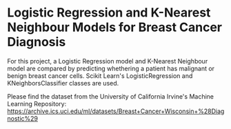 # Logistic Regression and K-Nearest Neighbour Models for Breast Cancer Diagnosis

For this project, a Logistic Regression model and K-Nearest Neighbour model are compared by predicting whethering a patient has malignant or benign breast cancer cells. Scikit Learn's LogisticRegression and KNeighborsClassifier classes are used.

Please find the dataset from the University of California Irvine's Machine Learning Repository: https://archive.ics.uci.edu/ml/datasets/Breast+Cancer+Wisconsin+%28Diagnostic%29
